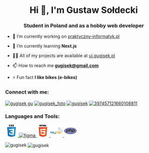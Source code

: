 <h1 align="center">Hi 👋, I'm Gustaw Sołdecki</h1>
<h3 align="center">Student in Poland and as a hobby web developer</h3>

- 🔭 I’m currently working on [praktyczny-informatyk.pl](https://github.com/gugisek/praktyczny-informatyk.pl)

- 🌱 I’m currently learning **Next.js**

- 👨‍💻 All of my projects are available at [ui.gugisek.pl](ui.gugisek.pl)

- 📫 How to reach me **gugisek@gmail.com**

- ⚡ Fun fact **I like bikes (e-bikes)**

<h3 align="left">Connect with me:</h3>
<p align="left">
<a href="https://fb.com/gugisek gu" target="blank"><img align="center" src="https://raw.githubusercontent.com/rahuldkjain/github-profile-readme-generator/master/src/images/icons/Social/facebook.svg" alt="gugisek gu" height="30" width="40" /></a>
<a href="https://instagram.com/gugisek_foto" target="blank"><img align="center" src="https://raw.githubusercontent.com/rahuldkjain/github-profile-readme-generator/master/src/images/icons/Social/instagram.svg" alt="gugisek_foto" height="30" width="40" /></a>
<a href="https://www.youtube.com/c/gugisek" target="blank"><img align="center" src="https://raw.githubusercontent.com/rahuldkjain/github-profile-readme-generator/master/src/images/icons/Social/youtube.svg" alt="gugisek" height="30" width="40" /></a>
<a href="https://discord.gg/397457121660108811" target="blank"><img align="center" src="https://raw.githubusercontent.com/rahuldkjain/github-profile-readme-generator/master/src/images/icons/Social/discord.svg" alt="397457121660108811" height="30" width="40" /></a>
</p>

<h3 align="left">Languages and Tools:</h3>
<p align="left"> <a href="https://www.w3schools.com/css/" target="_blank" rel="noreferrer"> <img src="https://raw.githubusercontent.com/devicons/devicon/master/icons/css3/css3-original-wordmark.svg" alt="css3" width="40" height="40"/> </a> <a href="https://www.figma.com/" target="_blank" rel="noreferrer"> <img src="https://www.vectorlogo.zone/logos/figma/figma-icon.svg" alt="figma" width="40" height="40"/> </a> <a href="https://www.w3.org/html/" target="_blank" rel="noreferrer"> <img src="https://raw.githubusercontent.com/devicons/devicon/master/icons/html5/html5-original-wordmark.svg" alt="html5" width="40" height="40"/> </a> <a href="https://www.mysql.com/" target="_blank" rel="noreferrer"> <img src="https://raw.githubusercontent.com/devicons/devicon/master/icons/mysql/mysql-original-wordmark.svg" alt="mysql" width="40" height="40"/> </a> <a href="https://www.php.net" target="_blank" rel="noreferrer"> <img src="https://raw.githubusercontent.com/devicons/devicon/master/icons/php/php-original.svg" alt="php" width="40" height="40"/> </a> </p>

<p><img align="left" src="https://github-readme-stats.vercel.app/api/top-langs?username=gugisek&show_icons=true&locale=en&layout=compact" alt="gugisek" /></p>

<p>&nbsp;<img align="center" src="https://github-readme-stats.vercel.app/api?username=gugisek&show_icons=true&locale=en" alt="gugisek" /></p>

